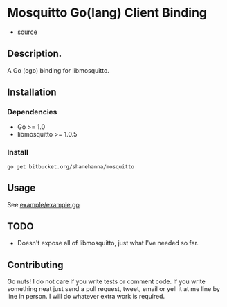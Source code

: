Mosquitto Go(lang) Client Binding
=================================

* [source](https://bitbucket.org/shanehanna/mosquitto)

## Description.

A Go (cgo) binding for libmosquitto.

## Installation

### Dependencies

* Go >= 1.0
* libmosquitto >= 1.0.5

### Install

```
go get bitbucket.org/shanehanna/mosquitto
```

## Usage

See [example/example.go](https://bitbucket.org/shanehanna/mosquitto/src/master/example/example.go?at=master)

## TODO

* Doesn't expose all of libmosquitto, just what I've needed so far.

## Contributing

Go nuts! I do not care if you write tests or comment code. If you write
something neat just send a pull request, tweet, email or yell it at me line by
line in person. I will do whatever extra work is required.

